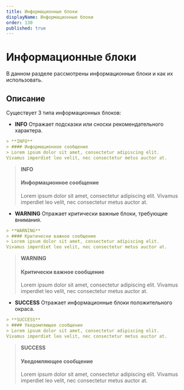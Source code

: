 ```yaml
---
title: Информационные блоки
displayName: Информационные блоки
order: 130
published: true
---
```


# Информационные блоки
В данном разделе рассмотрены информационные блоки и как их использовать.

## Описание
Существует 3 типа информационных блоков:

- **INFO** Отражает подсказки или сноски рекомендательного характера.
```md
> **INFO**
> #### Информационное сообщение
> Lorem ipsum dolor sit amet, consectetur adipiscing elit.
Vivamus imperdiet leo velit, nec consectetur metus auctor at.
```

> **INFO**
> #### Информационное сообщение
> Lorem ipsum dolor sit amet, consectetur adipiscing elit.
Vivamus imperdiet leo velit, nec consectetur metus auctor at.


- **WARNING** Отражает критически важные блоки, требующие внимания.
```md
> **WARNING**
> #### Критически важное сообщение
> Lorem ipsum dolor sit amet, consectetur adipiscing elit.
Vivamus imperdiet leo velit, nec consectetur metus auctor at.
```

> **WARNING**
> #### Критически важное сообщение
> Lorem ipsum dolor sit amet, consectetur adipiscing elit.
Vivamus imperdiet leo velit, nec consectetur metus auctor at.



- **SUCCESS** Отражает информационные блоки положительного окраса.
```md
> **SUCCESS**
> #### Уведомляющее сообщение
> Lorem ipsum dolor sit amet, consectetur adipiscing elit.
Vivamus imperdiet leo velit, nec consectetur metus auctor at.
```

> **SUCCESS**
> #### Уведомляющее сообщение
> Lorem ipsum dolor sit amet, consectetur adipiscing elit.
Vivamus imperdiet leo velit, nec consectetur metus auctor at.

